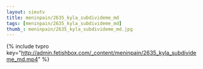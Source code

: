 ```yaml
--- 
layout: sieutv
title: meninpain/2635_kyla_subdivideme_md
tags: [meninpain/2635_kyla_subdivideme_md]
thumb_: meninpain/2635_kyla_subdivideme_md.jpg
---
```

{% include tvpro key="http://admin.fetishbox.com/_content/meninpain/2635_kyla_subdivideme_md.mp4" %} 
